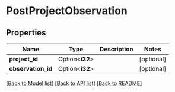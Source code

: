 # PostProjectObservation

## Properties

Name | Type | Description | Notes
------------ | ------------- | ------------- | -------------
**project_id** | Option<**i32**> |  | [optional]
**observation_id** | Option<**i32**> |  | [optional]

[[Back to Model list]](../README.md#documentation-for-models) [[Back to API list]](../README.md#documentation-for-api-endpoints) [[Back to README]](../README.md)



